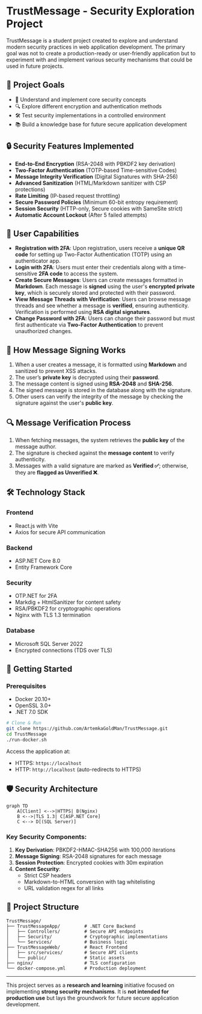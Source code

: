 # TrustMessage - Security Exploration Project


TrustMessage is a student project created to explore and understand modern security practices in web application development. The primary goal was not to create a production-ready or user-friendly application but to experiment with and implement various security mechanisms that could be used in future projects.

## 🎯 Project Goals
- 🧠 Understand and implement core security concepts
- 🔍 Explore different encryption and authentication methods
- 🛠️ Test security implementations in a controlled environment
- 📚 Build a knowledge base for future secure application development

## 🔒 Security Features Implemented
- **End-to-End Encryption** (RSA-2048 with PBKDF2 key derivation)
- **Two-Factor Authentication** (TOTP-based Time-sensitive Codes)
- **Message Integrity Verification** (Digital Signatures with SHA-256)
- **Advanced Sanitization** (HTML/Markdown sanitizer with CSP protections)
- **Rate Limiting** (IP-based request throttling)
- **Secure Password Policies** (Minimum 60-bit entropy requirement)
- **Session Security** (HTTP-only, Secure cookies with SameSite strict)
- **Automatic Account Lockout** (After 5 failed attempts)

## 👤 User Capabilities
- **Registration with 2FA**: Upon registration, users receive a **unique QR code** for setting up Two-Factor Authentication (TOTP) using an authenticator app.
- **Login with 2FA**: Users must enter their credentials along with a time-sensitive **2FA code** to access the system.
- **Create Secure Messages**: Users can create messages formatted in **Markdown**. Each message is **signed** using the user's **encrypted private key**, which is securely stored and protected with their password.
- **View Message Threads with Verification**: Users can browse message threads and see whether a message is **verified**, ensuring authenticity. Verification is performed using **RSA digital signatures**.
- **Change Password with 2FA**: Users can change their password but must first authenticate via **Two-Factor Authentication** to prevent unauthorized changes.

## 🔑 How Message Signing Works
1. When a user creates a message, it is formatted using **Markdown** and sanitized to prevent XSS attacks.
2. The user’s **private key** is decrypted using their **password**.
3. The message content is signed using **RSA-2048** and **SHA-256**.
4. The signed message is stored in the database along with the signature.
5. Other users can verify the integrity of the message by checking the signature against the user's **public key**.

## 🔍 Message Verification Process
1. When fetching messages, the system retrieves the **public key** of the message author.
2. The signature is checked against the **message content** to verify authenticity.
3. Messages with a valid signature are marked as **Verified ✅**; otherwise, they are **flagged as Unverified ❌**.

## 🛠️ Technology Stack

### Frontend
- React.js with Vite
- Axios for secure API communication

### Backend
- ASP.NET Core 8.0
- Entity Framework Core

### Security
- OTP.NET for 2FA
- Markdig + HtmlSanitizer for content safety
- RSA/PBKDF2 for cryptographic operations
- Nginx with TLS 1.3 termination

### Database
- Microsoft SQL Server 2022
- Encrypted connections (TDS over TLS)

## 🚀 Getting Started

### Prerequisites
- Docker 20.10+
- OpenSSL 3.0+
- .NET 7.0 SDK

```bash
# Clone & Run
git clone https://github.com/ArtemkaGoldMan/TrustMessage.git
cd TrustMessage
./run-docker.sh
```

Access the application at:
- HTTPS: `https://localhost`
- HTTP: `http://localhost` (auto-redirects to HTTPS)

## 🛡️ Security Architecture

```mermaid
graph TD
    A[Client] <-->|HTTPS| B(Nginx)
    B <-->|TLS 1.3| C[ASP.NET Core]
    C <--> D[(SQL Server)]
```

### Key Security Components:
1. **Key Derivation**: PBKDF2-HMAC-SHA256 with 100,000 iterations
2. **Message Signing**: RSA-2048 signatures for each message
3. **Session Protection**: Encrypted cookies with 30m expiration
4. **Content Security**:
   - Strict CSP headers
   - Markdown-to-HTML conversion with tag whitelisting
   - URL validation regex for all links

## 📂 Project Structure

```
TrustMessage/
├── TrustMessageApp/         # .NET Core Backend
│   ├── Controllers/         # Secure API endpoints
│   ├── Security/            # Cryptographic implementations
│   └── Services/            # Business logic
├── TrustMessageWeb/         # React Frontend
│   ├── src/services/        # Secure API clients
│   └── public/              # Static assets
├── nginx/                   # TLS configuration
└── docker-compose.yml       # Production deployment
```

---
This project serves as a **research and learning** initiative focused on implementing **strong security mechanisms**. It is **not intended for production use** but lays the groundwork for future secure application development.

